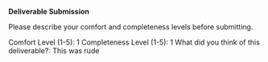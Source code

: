**Deliverable Submission**

Please describe your comfort and completeness levels before submitting.

Comfort Level (1-5): 
1
Completeness Level (1-5):
1
What did you think of this deliverable?:
This was rude